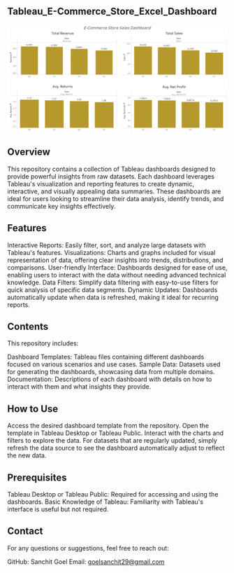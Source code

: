 ## Tableau_E-Commerce_Store_Excel_Dashboard


![Dashboard](E-Commerce_Store_Excel_Dashboard.PNG)


## Overview
This repository contains a collection of Tableau dashboards designed to provide powerful insights from raw datasets. Each dashboard leverages Tableau's visualization and reporting features to create dynamic, interactive, and visually appealing data summaries. These dashboards are ideal for users looking to streamline their data analysis, identify trends, and communicate key insights effectively.

## Features
Interactive Reports: Easily filter, sort, and analyze large datasets with Tableau's features.
Visualizations: Charts and graphs included for visual representation of data, offering clear insights into trends, distributions, and comparisons.
User-friendly Interface: Dashboards designed for ease of use, enabling users to interact with the data without needing advanced technical knowledge.
Data Filters: Simplify data filtering with easy-to-use filters for quick analysis of specific data segments.
Dynamic Updates: Dashboards automatically update when data is refreshed, making it ideal for recurring reports.

## Contents
This repository includes:

Dashboard Templates: Tableau files containing different dashboards focused on various scenarios and use cases.
Sample Data: Datasets used for generating the dashboards, showcasing data from multiple domains.
Documentation: Descriptions of each dashboard with details on how to interact with them and what insights they provide.

## How to Use
Access the desired dashboard template from the repository.
Open the template in Tableau Desktop or Tableau Public.
Interact with the charts and filters to explore the data.
For datasets that are regularly updated, simply refresh the data source to see the dashboard automatically adjust to reflect the new data.

## Prerequisites
Tableau Desktop or Tableau Public: Required for accessing and using the dashboards.
Basic Knowledge of Tableau: Familiarity with Tableau's interface is useful but not required.

## Contact
For any questions or suggestions, feel free to reach out:

GitHub: Sanchit Goel
Email: goelsanchit29@gmail.com